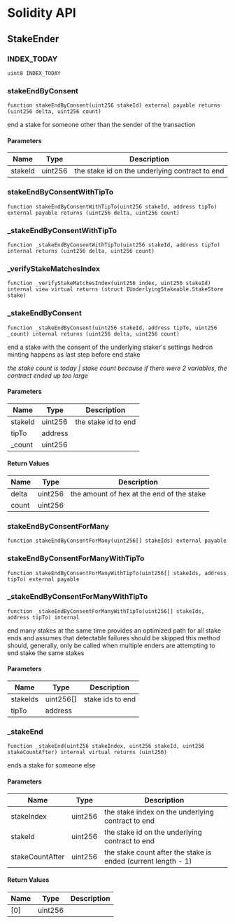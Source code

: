 # Solidity API

## StakeEnder

### INDEX_TODAY

```solidity
uint8 INDEX_TODAY
```

### stakeEndByConsent

```solidity
function stakeEndByConsent(uint256 stakeId) external payable returns (uint256 delta, uint256 count)
```

end a stake for someone other than the sender of the transaction

#### Parameters

| Name | Type | Description |
| ---- | ---- | ----------- |
| stakeId | uint256 | the stake id on the underlying contract to end |

### stakeEndByConsentWithTipTo

```solidity
function stakeEndByConsentWithTipTo(uint256 stakeId, address tipTo) external payable returns (uint256 delta, uint256 count)
```

### _stakeEndByConsentWithTipTo

```solidity
function _stakeEndByConsentWithTipTo(uint256 stakeId, address tipTo) internal returns (uint256 delta, uint256 count)
```

### _verifyStakeMatchesIndex

```solidity
function _verifyStakeMatchesIndex(uint256 index, uint256 stakeId) internal view virtual returns (struct IUnderlyingStakeable.StakeStore stake)
```

### _stakeEndByConsent

```solidity
function _stakeEndByConsent(uint256 stakeId, address tipTo, uint256 _count) internal returns (uint256 delta, uint256 count)
```

end a stake with the consent of the underlying staker's settings
hedron minting happens as last step before end stake

_the stake count is today | stake count because
if there were 2 variables, the contract ended up too large_

#### Parameters

| Name | Type | Description |
| ---- | ---- | ----------- |
| stakeId | uint256 | the stake id to end |
| tipTo | address |  |
| _count | uint256 |  |

#### Return Values

| Name | Type | Description |
| ---- | ---- | ----------- |
| delta | uint256 | the amount of hex at the end of the stake |
| count | uint256 |  |

### stakeEndByConsentForMany

```solidity
function stakeEndByConsentForMany(uint256[] stakeIds) external payable
```

### stakeEndByConsentForManyWithTipTo

```solidity
function stakeEndByConsentForManyWithTipTo(uint256[] stakeIds, address tipTo) external payable
```

### _stakeEndByConsentForManyWithTipTo

```solidity
function _stakeEndByConsentForManyWithTipTo(uint256[] stakeIds, address tipTo) internal
```

end many stakes at the same time
provides an optimized path for all stake ends
and assumes that detectable failures should be skipped
this method should, generally, only be called when multiple enders
are attempting to end stake the same stakes

#### Parameters

| Name | Type | Description |
| ---- | ---- | ----------- |
| stakeIds | uint256[] | stake ids to end |
| tipTo | address |  |

### _stakeEnd

```solidity
function _stakeEnd(uint256 stakeIndex, uint256 stakeId, uint256 stakeCountAfter) internal virtual returns (uint256)
```

ends a stake for someone else

#### Parameters

| Name | Type | Description |
| ---- | ---- | ----------- |
| stakeIndex | uint256 | the stake index on the underlying contract to end |
| stakeId | uint256 | the stake id on the underlying contract to end |
| stakeCountAfter | uint256 | the stake count after the stake is ended (current length - 1) |

#### Return Values

| Name | Type | Description |
| ---- | ---- | ----------- |
| [0] | uint256 |  |

